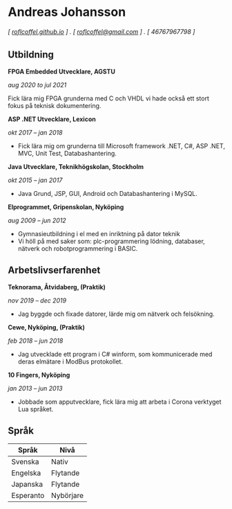 Andreas Johansson
=================

###### [ [roflcoffel.github.io](https://roflcoffel.github.io) ] . [ roflcoffel@gmail.com ] . [ 46767967798 ]

Utbildning
----------
**FPGA Embedded Utvecklare, AGSTU**

*aug 2020 to jul 2021*

Fick lära mig FPGA grunderna med C och VHDL vi hade också ett stort fokus på teknisk dokumentering.

**ASP .NET Utvecklare, Lexicon**

*okt 2017 – jan 2018*

- Fick lära mig om grunderna till Microsoft framework .NET, C#, ASP .NET, MVC, Unit Test, Databashantering.

**Java Utvecklare, Teknikhögskolan, Stockholm**

*okt 2015 – jan 2017*

- Java Grund, JSP, GUI, Android och Databashantering i MySQL.

**Elprogrammet, Gripenskolan, Nyköping**

*aug 2009 – jun 2012*

- Gymnasieutbildning i el med en inriktning på dator teknik
- Vi höll på med saker som: plc-programmering lödning, databaser, nätverk och robotprogrammering i BASIC.

Arbetslivserfarenhet
--------------------
**Teknorama, Åtvidaberg, (Praktik)** 

*nov 2019 – dec 2019*

- Jag byggde och fixade datorer, lärde mig om nätverk och felsökning.

**Cewe, Nyköping, (Praktik)**

*feb 2018 – jun 2018*

- Jag utvecklade ett program i C# winform, som kommunicerade med deras elmätare i ModBus protokollet.

**10 Fingers, Nyköping**

*jan 2013 – jun 2013*

- Jobbade som apputvecklare, fick lära mig att arbeta i Corona verktyget Lua språket.

Språk
------
| Språk | Nivå |
|-------|------|
|Svenska|Nativ|
|Engelska|Flytande|
|Japanska|Flytande|
|Esperanto|Nybörjare|